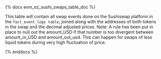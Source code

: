 {% docs evm_ez_sushi_swaps_table_doc %}

This table will contain all swap events done on the Sushiswap platform in the ```fact_event_logs table```, joined along with the addresses of both tokens in the swap and the decimal adjusted prices.
Note: A rule has been put in place to null out the amount_USD if that number is too divergent between amount_in_USD and amount_out_usd. This can happen for swaps of less liquid tokens during very high fluctuation of price.

{% enddocs %}
